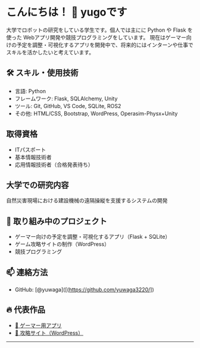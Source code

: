 # こんにちは！ 👋 yugoです

大学でロボットの研究をしている学生です。個人では主にに Python や Flask を使った Webアプリ開発や競技プログラミングをしています。
現在はゲーマー向けの予定を調整・可視化するアプリを開発中で、将来的にはインターンや仕事でスキルを活かしたいと考えています。

## 🛠 スキル・使用技術

- 言語: Python
- フレームワーク: Flask, SQLAlchemy, Unity
- ツール: Git, GitHub, VS Code, SQLite, ROS2
- その他: HTML/CSS, Bootstrap, WordPress, Operasim-Physx+Unity

## 取得資格
- ITパスポート
- 基本情報技術者
- 応用情報技術者（合格発表待ち）

## 大学での研究内容
自然災害現場における建設機械の遠隔操縦を支援するシステムの開発

## 📌 取り組み中のプロジェクト

- ゲーマー向けの予定を調整・可視化するアプリ（Flask + SQLite）
- ゲーム攻略サイトの制作（WordPress）
- 競技プログラミング

## 📫 連絡方法

- GitHub: [@yuwaga]([(https://github.com/yuwaga3220/])

## 🔥 代表作品

- [📅 ゲーマー用アプリ](ここにURLを添付)
- [📖 攻略サイト（WordPress）](https://yuwango.com)

---
<!--
**yuwaga3220/yuwaga3220** is a ✨ _special_ ✨ repository because its `README.md` (this file) appears on your GitHub profile.

Here are some ideas to get you started:

- 🔭 I’m currently working on ...
- 🌱 I’m currently learning ...

-->

